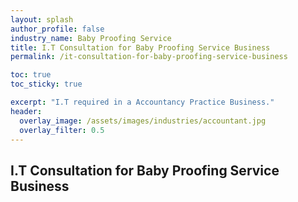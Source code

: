 ```yaml
---
layout: splash 
author_profile: false 
industry_name: Baby Proofing Service
title: I.T Consultation for Baby Proofing Service Business
permalink: /it-consultation-for-baby-proofing-service-business

toc: true
toc_sticky: true

excerpt: "I.T required in a Accountancy Practice Business."
header:
  overlay_image: /assets/images/industries/accountant.jpg
  overlay_filter: 0.5 
---
```


## I.T Consultation for Baby Proofing Service Business